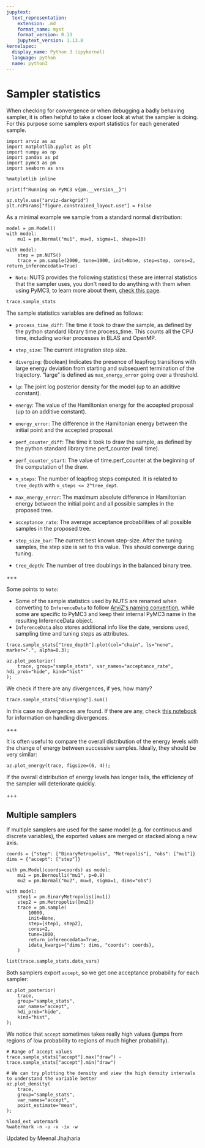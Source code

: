 ```yaml
---
jupytext:
  text_representation:
    extension: .md
    format_name: myst
    format_version: 0.13
    jupytext_version: 1.13.8
kernelspec:
  display_name: Python 3 (ipykernel)
  language: python
  name: python3
---
```


# Sampler statistics

When checking for convergence or when debugging a badly behaving
sampler, it is often helpful to take a closer look at what the
sampler is doing. For this purpose some samplers export
statistics for each generated sample.

```{code-cell} ipython3
import arviz as az
import matplotlib.pyplot as plt
import numpy as np
import pandas as pd
import pymc3 as pm
import seaborn as sns

%matplotlib inline

print(f"Running on PyMC3 v{pm.__version__}")
```

```{code-cell} ipython3
az.style.use("arviz-darkgrid")
plt.rcParams["figure.constrained_layout.use"] = False
```

As a minimal example we sample from a standard normal distribution:

```{code-cell} ipython3
model = pm.Model()
with model:
    mu1 = pm.Normal("mu1", mu=0, sigma=1, shape=10)
```

```{code-cell} ipython3
with model:
    step = pm.NUTS()
    trace = pm.sample(2000, tune=1000, init=None, step=step, cores=2, return_inferencedata=True)
```

- `Note`: NUTS provides the following statistics( these are internal statistics that the sampler uses, you don't need to do anything with them when using PyMC3, to learn more about them, [check this page](https://docs.pymc.io/api/inference.html#module-pymc3.step_methods.hmc.nuts).

```{code-cell} ipython3
trace.sample_stats
```

The sample statistics variables are defined as follows:

- `process_time_diff`: The time it took to draw the sample, as defined by the python standard library time.process_time. This counts all the CPU time, including worker processes in BLAS and OpenMP.

- `step_size`: The current integration step size.

- `diverging`: (boolean) Indicates the presence of leapfrog transitions with large energy deviation from starting and subsequent termination of the trajectory. “large” is defined as `max_energy_error` going over a threshold.

- `lp`: The joint log posterior density for the model (up to an additive constant).

- `energy`: The value of the Hamiltonian energy for the accepted proposal (up to an additive constant).

- `energy_error`: The difference in the Hamiltonian energy between the initial point and the accepted proposal.

- `perf_counter_diff`: The time it took to draw the sample, as defined by the python standard library time.perf_counter (wall time).

- `perf_counter_start`: The value of time.perf_counter at the beginning of the computation of the draw.

- `n_steps`: The number of leapfrog steps computed. It is related to `tree_depth` with `n_steps <= 2^tree_dept`.

- `max_energy_error`: The maximum absolute difference in Hamiltonian energy between the initial point and all possible samples in the proposed tree.

- `acceptance_rate`: The average acceptance probabilities of all possible samples in the proposed tree.

- `step_size_bar`: The current best known step-size. After the tuning samples, the step size is set to this value. This should converge during tuning.

- `tree_depth`: The number of tree doublings in the balanced binary tree.

+++

Some points to `Note`:
- Some of the sample statistics used by NUTS are renamed when converting to `InferenceData` to follow [ArviZ's naming convention](https://arviz-devs.github.io/arviz/schema/schema.html#sample-stats), while some are specific to PyMC3 and keep their internal PyMC3 name in the resulting InferenceData object.
- `InferenceData` also stores additional info like the date, versions used, sampling time and tuning steps as attributes.

```{code-cell} ipython3
trace.sample_stats["tree_depth"].plot(col="chain", ls="none", marker=".", alpha=0.3);
```

```{code-cell} ipython3
az.plot_posterior(
    trace, group="sample_stats", var_names="acceptance_rate", hdi_prob="hide", kind="hist"
);
```

We check if there are any divergences, if yes, how many?

```{code-cell} ipython3
trace.sample_stats["diverging"].sum()
```

In this case no divergences are found. If there are any, check [this notebook](https://github.com/pymc-devs/pymc-examples/blob/main/examples/diagnostics_and_criticism/Diagnosing_biased_Inference_with_Divergences.ipynb) for  information on handling divergences.

+++

It is often useful to compare the overall distribution of the
energy levels with the change of energy between successive samples.
Ideally, they should be very similar:

```{code-cell} ipython3
az.plot_energy(trace, figsize=(6, 4));
```

If the overall distribution of energy levels has longer tails, the efficiency of the sampler will deteriorate quickly.

+++

## Multiple samplers

If multiple samplers are used for the same model (e.g. for continuous and discrete variables), the exported values are merged or stacked along a new axis.

```{code-cell} ipython3
coords = {"step": ["BinaryMetropolis", "Metropolis"], "obs": ["mu1"]}
dims = {"accept": ["step"]}

with pm.Model(coords=coords) as model:
    mu1 = pm.Bernoulli("mu1", p=0.8)
    mu2 = pm.Normal("mu2", mu=0, sigma=1, dims="obs")
```

```{code-cell} ipython3
with model:
    step1 = pm.BinaryMetropolis([mu1])
    step2 = pm.Metropolis([mu2])
    trace = pm.sample(
        10000,
        init=None,
        step=[step1, step2],
        cores=2,
        tune=1000,
        return_inferencedata=True,
        idata_kwargs={"dims": dims, "coords": coords},
    )
```

```{code-cell} ipython3
list(trace.sample_stats.data_vars)
```

Both samplers export `accept`, so we get one acceptance probability for each sampler:

```{code-cell} ipython3
az.plot_posterior(
    trace,
    group="sample_stats",
    var_names="accept",
    hdi_prob="hide",
    kind="hist",
);
```

We notice that `accept` sometimes takes really high values (jumps from regions of low probability to regions of much higher probability).

```{code-cell} ipython3
# Range of accept values
trace.sample_stats["accept"].max("draw") - trace.sample_stats["accept"].min("draw")
```

```{code-cell} ipython3
# We can try plotting the density and view the high density intervals to understand the variable better
az.plot_density(
    trace,
    group="sample_stats",
    var_names="accept",
    point_estimate="mean",
);
```

```{code-cell} ipython3
%load_ext watermark
%watermark -n -u -v -iv -w
```

Updated by Meenal Jhajharia
